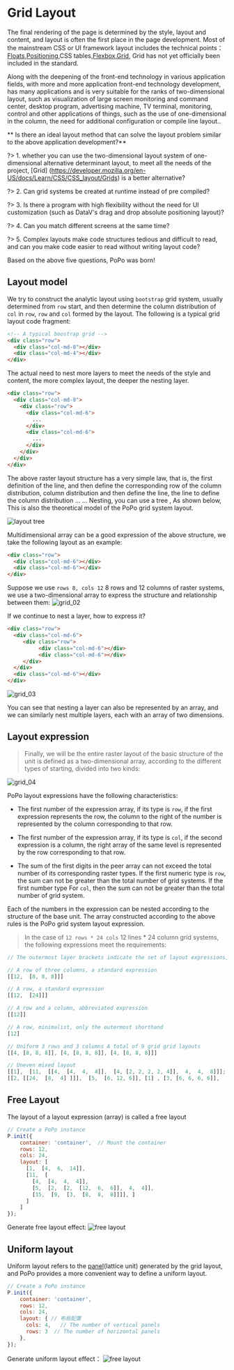 # Grid Layout

The final rendering of the page is determined by the style, layout and content, and layout is often the first place in the page development. Most of the mainstream CSS or UI framework layout includes the technical points：[Floats](https://developer.mozilla.org/en-US/docs/Learn/CSS/CSS_layout/Floats),[Positioning](https://developer.mozilla.org/en-US/docs/Learn/CSS/CSS_layout/Positioning),CSS tables,[Flexbox](https://developer.mozilla.org/en-US/docs/Learn/CSS/CSS_layout/Flexbox),[Grid](https://developer.mozilla.org/en-US/docs/Learn/CSS/CSS_layout/Grids), Grid has not yet officially been included in the standard.

Along with the deepening of the front-end technology in various application fields, with more and more application front-end technology development, has many applications and is very suitable for the ranks of two-dimensional layout, such as visualization of large screen monitoring and command center, desktop program, advertising machine, TV terminal, monitoring, control and other applications of things, such as the use of one-dimensional in the column, the need for additional configuration or compile line layout..

** Is there an ideal layout method that can solve the layout problem similar to the above application development?**

?> 1. whether you can use the two-dimensional layout system of one-dimensional alternative determinant layout, to meet all the needs of the project, [Grid] (https://developer.mozilla.org/en-US/docs/Learn/CSS/CSS_layout/Grids) is a better alternative?

?> 2. Can grid systems be created at runtime instead of pre compiled?

?> 3. Is there a program with high flexibility without the need for UI customization (such as DataV's drag and drop absolute positioning layout)?

?> 4. Can you match different screens at the same time?

?> 5. Complex layouts make code structures tedious and difficult to read, and can you make code easier to read without writing layout code?

Based on the above five questions, PoPo was born!

## Layout model

We try to construct the analytic layout using `bootstrap` grid system, usually determined from `row` start, and then determine the column distribution of `col` in `row`, `row` and `col` formed by the layout. The following is a typical grid layout code fragment:

```html
<!-- A typical boostrap grid -->
<div class="row">
  <div class="col-md-8"></div>
  <div class="col-md-4"></div>
</div>
```
The actual need to nest more layers to meet the needs of the style and content, the more complex layout, the deeper the nesting layer.

```html
<div class="row">
  <div class="col-md-8">
    <div class="row">
      <div class="col-md-6">
        ...
      </div>
      <div class="col-md-6">
        ...
      </div>
    </div>
  </div>
</div>
```

The above raster layout structure has a very simple law, that is, the first definition of the line, and then define the corresponding row of the column distribution, column distribution and then define the line, the line to define the column distribution ... ... Nesting, you can use a tree , As shown below, This is also the theoretical model of the PoPo grid system layout.

![layout tree](_images/layout_tree.png)

Multidimensional array can be a good expression of the above structure, we take the following layout as an example:
```html
<div class="row">
  <div class="col-md-6"></div>
  <div class="col-md-6"></div>
</div>
```
Suppose we use `rows 8, cols 12` 8 rows and 12 columns of raster systems, we use a two-dimensional array to express the structure and relationship between them:
![grid_02](_images/grid_02.png)

If we continue to nest a layer, how to express it?
```html
<div class="row">
  <div class="col-md-6">
     <div class="row">
          <div class="col-md-6"></div>
          <div class="col-md-6"></div>
     </div>
  </div>
  <div class="col-md-6"></div>
</div>
```
![grid_03](_images/grid_03.png)

You can see that nesting a layer can also be represented by an array, and we can similarly nest multiple layers, each with an array of two dimensions.

## Layout expression

> Finally, we will be the entire raster layout of the basic structure of the unit is defined as a two-dimensional array, according to the different types of starting, divided into two kinds:

![grid_04](_images/grid_04.png)

PoPo layout expressions have the following characteristics:

- The first number of the expression array, if its type is `row`, if the first expression represents the row, the column to the right of the number is represented by the column corresponding to that row.

- The first number of the expression array, if its type is `col`, if the second expression is a column, the right array of the same level is represented by the row corresponding to that row.

- The sum of the first digits in the peer array can not exceed the total number of its corresponding raster types. If the first numeric type is `row`, the sum can not be greater than the total number of grid systems. If the first number type For `col`, then the sum can not be greater than the total number of grid system.

Each of the numbers in the expression can be nested according to the structure of the base unit. The array constructed according to the above rules is the PoPo grid system layout expression.

> In the case of `12 rows * 24 cols` 12 lines * 24 column grid systems, the following expressions meet the requirements:

```js
// The outermost layer brackets indicate the set of layout expressions, and the following starting types are row

// A row of three columns, a standard expression
[[12,  [8, 8, 8]]]

// A row, a standard expression
[[12,  [24]]]

// A row and a column, abbreviated expression
[[12]]

// A row, minimalist, only the outermost shorthand
[12]

// Uniform 3 rows and 3 columns A total of 9 grid grid layouts
[[4, [8, 8, 8]], [4, [8, 8, 8]], [4, [8, 8, 8]]]

// Uneven mixed layout
[[1],  [11,  [[4,  [4,  4,  4]],  [4, [2, 2, 2, 2, 4]],  4,  4,  8]]];
[[2, [[24,  [8,  4] ]]],  [5,  [6, 12, 6]], [1] , [3, [6, 6, 6, 6]],  [1]];

```

## Free Layout

The layout of a layout expression (array) is called a free layout

```js
// Create a PoPo instance
P.init({
    container: 'container',  // Mount the container
    rows: 12,
    cols: 24,
    layout: [
      [1,  [4,  6,  14]], 
      [11,  [
        [4,  [4,  4,  4]], 
        [5,  [2,  [2,  [12,  6,  6]],  4,  4]], 
        [15,  [9,  [3,  [8,  8,  8]]]], ]
      ]
    ]
});
```

Generate free layout effect:
![free layout](_images/layout_arr.png)

## Uniform layout

Uniform layout refers to the [panel](/en/panel.md)(lattice unit) generated by the grid layout, and PoPo provides a more convenient way to define a uniform layout.

```js
// Create a PoPo instance
P.init({
    container: 'container',
    rows: 12,
    cols: 24,
    layout: { // 布局配置
      cols: 4,   // The number of vertical panels
      rows: 3  // The number of horizontal panels
    },
});

```

Generate uniform layout effect：
![free layout](_images/quickstart_01.png)